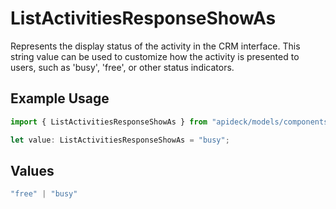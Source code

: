 # ListActivitiesResponseShowAs

Represents the display status of the activity in the CRM interface. This string value can be used to customize how the activity is presented to users, such as 'busy', 'free', or other status indicators.

## Example Usage

```typescript
import { ListActivitiesResponseShowAs } from "apideck/models/components";

let value: ListActivitiesResponseShowAs = "busy";
```

## Values

```typescript
"free" | "busy"
```